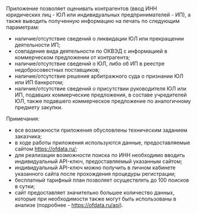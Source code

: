 Приложение позволяет оценивать контрагентов (ввод ИНН юридических лиц - ЮЛ или индивидуальных предпринимателей - ИП), а также выводить полученную информацию на печать по следующим параметрам:
- наличие/отсутствие сведений о ликвидации ЮЛ или прекращении деятельности ИП;
- cовпадение вида деятельности по ОКВЭД с информацией в коммерческом предложении от контрагента;
- наличие/отсутствие сведений о ЮЛ, либо об ИП в реестре недобросовестных поставщиков;
- наличие/отсутствие решения арбитражного суда о признании ЮЛ или ИП банкротом;
- наличие/отсутствие сведений о присутствии руководителя ЮЛ или ИП, подавших коммерческие предложения, в составе учредителей ЮЛ, также подавшего коммерческое предложение по аналогичному предмету закупки.

Примечания:
- все возможности приложения обусловлены техническим заданием заказчика;
- в ходе работы приложения используются данные, предоставляемые сайтом https://ofdata.ru/;
- для реализации возможности поиска по ИНН необходимо вводить индивидуальный API-ключ, предоставляемый указанным сайтом;
- индивидуальный API-ключ можно получить в личном кабинете указанного сайта после прохождения процедуры регистрации;
- бесплатный тарифный план позволяет осуществлять до 100 поисков в сутки;
- сайт предоставляет значительно большее количество данных, которые при необходимости также могут быть использованы в анализе (подробнее - https://ofdata.ru/api).
